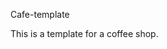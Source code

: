 Cafe-template
<!-- =======================

[Visit Site here](http://Rise-Vision.github.com/Retail-In-Store-Display/src/index.html)
======= -->

This is a template for a coffee shop. 